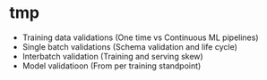 # tmp

* Training data validations (One time vs Continuous ML pipelines)
* Single batch validations (Schema validation and life cycle)
* Interbatch validation (Training and serving skew)
* Model validatioon (From per training standpoint)

<br>
